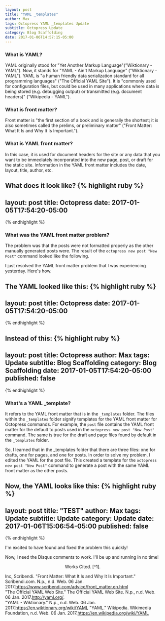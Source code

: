 ```yaml
---
layout: post
title: "YAML _templates"
author: Max
tags: Octopress YAML _templates Update
subtitle: Octopress Update
category: Blog Scaffolding
date: 2017-01-06T14:57:15-05:00
---
```


### What is YAML? 

YAML originally stood for "Yet Another Markup Language"("Wiktionary - YAML"). Now, it stands for "YAML - Ain't Markup Language" ("Wiktionary - YAML"). YAML is "a human friendly data serialization
  standard for all programming languages" ("The Official YAML Site"). It is "commonly used for configuration files, but could be used in many applications where data is being stored (e.g. debugging output) or transmitted (e.g. document headers)" ("Wikipedia - YAML"). 

### What is front matter? 

  Front matter is "the first section of a book and is generally the shortest; it is also sometimes called the prelims, or preliminary matter" ("Front Matter: What It Is and Why It Is Important.").

### What is YAML front matter?

  In this case, it is used for document headers for the site or any data that you want to be immediately incorporated into the new page, post, or draft for the static site. Information in the YAML front matter includes the date, layout, title, author, etc. 

  What does it look like? 
  {% highlight ruby %}
---
layout:     post
title:      Octopress
date: 2017-01-05T17:54:20-05:00
---
  {% endhighlight %} 

### What was the YAML front matter problem?

 The problem was that the posts were not formatted properly as the other manually generated posts were. The result of the ```octopress new post "New Post"``` command looked like the following.

 I just resolved the YAML front matter problem that I was experiencing yesterday. Here's how. 

The YAML looked like this:
{% highlight ruby %}
---
layout:     post
title:      Octopress
date: 2017-01-05T17:54:20-05:00
---
{% endhighlight %}

Instead of this: 
{% highlight ruby %}
---
layout:     post
title:      Octopress
author:     Max
tags: 		Update
subtitle:   Blog Scaffolding
category:   Blog Scaffolding
date: 2017-01-05T17:54:20-05:00
published: false
---
{% endhighlight %}

### What's a YAML _template?

It refers to the YAML front matter that is in the ```_templates``` folder. The files within the ```_templates``` folder signify templates for the YAML front matter for Octopress commands. For example, the ```post``` file contains the YAML front matter for the default to posts used in the ```octopress new post "New Post"``` command. The same is true for the draft and page files found by default in the ```_templates``` folder. 

So, I learned that in the _templates folder that there are three files: one for drafts, one for pages, and one for posts. In order to solve my problem, I edited the YAML for the post file. This created a template for the ```octopress new post "New Post"``` command to generate a post with the same YAML front matter as the other posts. 

Now, the YAML looks like this: 
{% highlight ruby %}
---
layout: post
title: "TEST"
author: Max
tags: Update
subtitle: Update
category: Update
date: 2017-01-06T15:06:54-05:00
published: false
---
{% endhighlight %}

I'm excited to have found and fixed the problem this quickly! 

Now, I need the Disqus comments to work. I'll be up and running in no time! 

<p style="text-align:center;">Works Cited. [^1].</p> 
Inc, Scribendi. "Front Matter: What It Is and Why It Is Important." Scribendi.com. N.p., n.d. Web. 06 Jan. 2017.<a href="https://www.scribendi.com/advice/front_matter.en.html">https://www.scribendi.com/advice/front_matter.en.html</a><br>
"The Official YAML Web Site." The Official YAML Web Site. N.p., n.d. Web. 06 Jan. 2017.<a href="http://yaml.org/">http://yaml.org/</a>.<br>
"YAML - Wiktionary." N.p., n.d. Web. 06 Jan. 2017.<a href="https://en.wiktionary.org/wiki/YAML">https://en.wiktionary.org/wiki/YAML</a>
"YAML." Wikipedia. Wikimedia Foundation, n.d. Web. 06 Jan. 2017.<a href="https://en.wikipedia.org/wiki/YAML">https://en.wikipedia.org/wiki/YAML</a><br>

[^1]:Used MLA 2016 via this cite: <a href="https://owl.english.purdue.edu/owl/resource/747/08/">https://owl.english.purdue.edu/owl/resource/747/08/</a>

